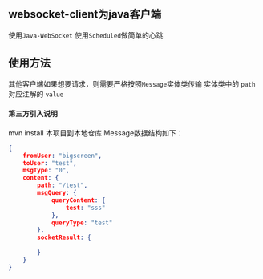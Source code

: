
## websocket-client为java客户端
  使用`Java-WebSocket`  使用`Scheduled`做简单的心跳
## 使用方法
其他客户端如果想要请求，则需要严格按照`Message`实体类传输 实体类中的 `path`对应注解的 `value`

#### 第三方引入说明 
mvn install 本项目到本地仓库
Message数据结构如下：
```json
{
	fromUser: "bigscreen",
	toUser: "test",
	msgType: "0",
	content: {
		path: "/test",
		msgQuery: {
			queryContent: {
				test: "sss"
			},
			queryType: "test"
		},
		socketResult: {
			
		}
	}
}
```
